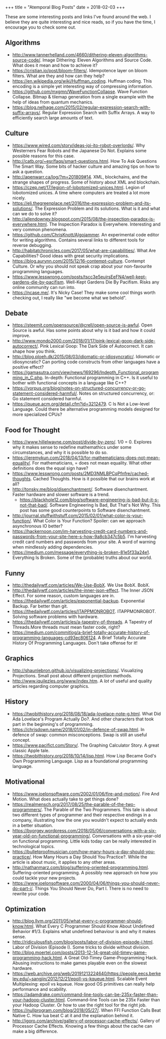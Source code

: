 +++
title = "Atemporal Blog Posts"
date = 2018-02-03
+++

These are some interesting posts and links I've found around the web. I believe they are quite interesting and nice reads, so if you have the time, I encourage you to check some out.

Algorithms
----------

* http://www.tannerhelland.com/4660/dithering-eleven-algorithms-source-code/. Image Dithering: Eleven Algorithms and Source Code. What does it mean and how to achieve it?
* https://cristian.io/post/bloom-filters/. Idempotence layer on bloom filters. What are they and how can they help?
* https://en.wikipedia.org/wiki/Huffman_coding. Huffman coding. This encoding is a simple yet interesting way of compressing information.
* https://github.com/mxgmn/WaveFunctionCollapse. Wave Function Collapse. Bitmap & tilemap generation from a single example with the help of ideas from quantum mechanics.
* https://blog.nelhage.com/2015/02/regular-expression-search-with-suffix-arrays/. Regular Expression Search with Suffix Arrays. A way to efficiently search large amounts of text.


Culture
-------

* https://www.wired.com/story/ideas-joi-ito-robot-overlords/. Why Westerners Fear Robots and the Japanese Do Not. Explains some possible reasons for this case.
* http://catb.org/~esr/faqs/smart-questions.html. How To Ask Questions The Smart Way. Some bits of hacker culture and amazing tips on how to ask a question.
* http://apenwarr.ca/log/?m=201809#14. XML, blockchains, and the strange shapes of progress. Some of history about XML and blockchain.
* https://czep.net/17/legion-of-lobotomized-unices.html. Legion of lobotomized unices. A time where computers are treated a lot more nicely.
* https://eli.thegreenplace.net/2016/the-expression-problem-and-its-solutions/.  The Expression Problem and its solutions. What is it and what can we do to solve it?
* http://allendowney.blogspot.com/2015/08/the-inspection-paradox-is-everywhere.html. The Inspection Paradox is Everywhere. Interesting and very common phenomena.
* https://github.com/ChrisKnott/Algojammer. An experimental code editor for writing algorithms. Contains several links to different tools for reverse debugging.
* http://habitatchronicles.com/2017/05/what-are-capabilities/. What Are Capabilities? Good ideas with great security implications.
* https://blog.aurynn.com/2015/12/16-contempt-culture. Contempt Culture. Or why you should not speak crap about your non-favourite programming languages.
* https://www.lesswrong.com/posts/tscc3e5eujrsEeFN4/well-kept-gardens-die-by-pacifism. Well-Kept Gardens Die By Pacifism. Risks any online community can run into.
* https://ncase.me/. It's Nicky Case! They make some cool things worth checking out, I really like "we become what we behold".


Debate
------

* https://steemit.com/opensource/@crell/open-source-is-awful. Open Source is awful. Has some points about why is it bad and how it could improve.
* http://www.mondo2000.com/2018/01/17/pink-lexical-goop-dark-side-autocorrect/. Pink Lexical Goop: The Dark Side of Autocorrect. It can shape how you think.
* http://blog.ploeh.dk/2015/08/03/idiomatic-or-idiosyncratic/. Idiomatic or idiosyncratic? Can porting code constructs from other languages have a positive effect?
* https://gamasutra.com/view/news/169296/Indepth_Functional_programming_in_C.php. In-depth: Functional programming in C++. Is it useful to bother with functional concepts in a language like C++?
* https://vorpus.org/blog/notes-on-structured-concurrency-or-go-statement-considered-harmful/. Notes on structured concurrency, or: Go statement considered harmful.
* https://queue.acm.org/detail.cfm?id=3212479. C Is Not a Low-level Language. Could there be alternative programming models designed for more specialized CPUs?


Food for Thought
----------------

* https://www.hillelwayne.com/post/divide-by-zero/. 1/0 = 0. Explores why it makes sense to redefine mathemathics under some circumstances, and why it is possible to do so.
* https://jeremykun.com/2018/04/13/for-mathematicians-does-not-mean-equality/. For mathematicians, = does not mean equality. What other definitions does the equal sign have?
* https://www.lesswrong.com/posts/2MD3NMLBPCqPfnfre/cached-thoughts. Cached Thoughts. How is it possible that our brains work at all?
* http://tonsky.me/blog/disenchantment/. Software disenchantment. Faster hardware and slower software is a trend.
  * https://blackhole12.com/blog/software-engineering-is-bad-but-it-s-not-that-bad/. Software Engineering Is Bad, But That's Not Why. This post has some good counterpoints to Software disenchantment.
* http://journal.stuffwithstuff.com/2015/02/01/what-color-is-your-function/. What Color is Your Function? Spoiler: can we approach asynchronous IO better?
* https://hackernoon.com/im-harvesting-credit-card-numbers-and-passwords-from-your-site-here-s-how-9a8cb347c5b5. I'm harvesting credit card numbers and passwords from your site. A word of warning when mindlessly adding dependencies.
* https://medium.com/message/everything-is-broken-81e5f33a24e1. Everything Is Broken. Some of the (probable) truths about our world.


Funny
-----

* http://thedailywtf.com/articles/We-Use-BobX. We Use BobX. BobX.
* http://thedailywtf.com/articles/the-inner-json-effect. The Inner JSON Effect. For some reason, custom languages are in.
* https://thedailywtf.com/articles/exponential-backup. Exponential Backup. Far better than git.
* https://thedailywtf.com/articles/ITAPPMONROBOT. ITAPPMONROBOT. Solving software problems with hardware.
* https://thedailywtf.com/articles/a-tapestry-of-threads. A Tapestry of Threads.More threads must mean faster code, right?
* https://medium.com/commitlog/a-brief-totally-accurate-history-of-programming-languages-cd93ec806124. A Brief Totally Accurate History Of Programming Languages. Don't take offense for it!


Graphics
--------

* http://shaunlebron.github.io/visualizing-projections/. Visualizing Projections. Small post about different projection methods.
* http://www.iquilezles.org/www/index.htm. A *lot* of useful and quality articles regarding computer graphics.


History
-------

* https://twobithistory.org/2018/08/18/ada-lovelace-note-g.html. What Did Ada Lovelace's Program Actually Do?. And other characters that took part in the beginning's of programming.
* https://chrisdown.name/2018/01/02/in-defence-of-swap.html. In defence of swap: common misconceptions. Swap is still an useful concept.
* https://www.pacifict.com/Story/. The Graphing Calculator Story. A great classic Apple tale.
* https://twobithistory.org/2018/10/14/lisp.html. How Lisp Became God's Own Programming Language. Lisp as a foundational programming language.


Motivational
------------

* https://www.joelonsoftware.com/2002/01/06/fire-and-motion/. Fire And Motion. What does actually take to get things done?
* https://realmensch.org/2017/08/25/the-parable-of-the-two-programmers/. The Parable of the Two Programmers. This tale is about two different types of programmer and their respective endings in a company, illustrating how the one you wouldn't expect to actually ends in a better situation.
* https://byorgey.wordpress.com/2018/05/06/conversations-with-a-six-year-old-on-functional-programming/. Conversations with a six-year-old on functional programming. Little kids today can be really interested in technological topics.
* https://bulletproofmusician.com/how-many-hours-a-day-should-you-practice/. How Many Hours a Day Should You Practice?. While the article is about music, it applies to any other areas.
* http://nathanmarz.com/blog/suffering-oriented-programming.html. Suffering-oriented programming. A possibly new approach on how you could tackle your new projects.
* https://www.joelonsoftware.com/2000/04/06/things-you-should-never-do-part-i/. Things You Should Never Do, Part I. There is no need to rewrite your code.


Optimization
------------

* http://blog.llvm.org/2011/05/what-every-c-programmer-should-know.html. What Every C Programmer Should Know About Undefined Behavior #1/3. Explains what undefined behaviour is and why it makes sense.
* http://ridiculousfish.com/blog/posts/labor-of-division-episode-i.html. Labor of Division (Episode I). Some tricks to divide without division.
* http://blog.moertel.com/posts/2013-12-14-great-old-timey-game-programming-hack.html. A Great Old-Timey Game-Programming Hack. Abusing instructions to make games playable even on the slowest hardware.
* https://web.archive.org/web/20191213224640/https://people.eecs.berkeley.edu/~sangjin/2012/12/21/epoll-vs-kqueue.html. Scalable Event Multiplexing: epoll vs kqueue. How good OS primitives can really help performance and scability.
* https://adamdrake.com/command-line-tools-can-be-235x-faster-than-your-hadoop-cluster.html. Command-line Tools can be 235x Faster than your Hadoop Cluster. Or how to use the right tool for the right job.
* https://nullprogram.com/blog/2018/05/27/. When FFI Function Calls Beat Native C. How lua beat C at it and the explanation behind it.
* http://igoro.com/archive/gallery-of-processor-cache-effects/. Gallery of Processor Cache Effects. Knowing a few things about the cache can make a big difference.
